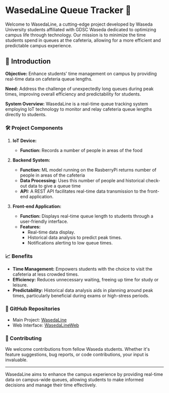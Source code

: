 # WasedaLine Queue Tracker 🚀

Welcome to WasedaLine, a cutting-edge project developed by Waseda University students affiliated with GDSC Waseda dedicated to optimizing campus life through technology. Our mission is to minimize the time students spend in queues at the cafeteria, allowing for a more efficient and predictable campus experience.

## 🎯 Introduction

**Objective:** Enhance students' time management on campus by providing real-time data on cafeteria queue lengths.

**Need:** Address the challenge of unexpectedly long queues during peak times, improving overall efficiency and predictability for students.

**System Overview:** WasedaLine is a real-time queue tracking system employing IoT technology to monitor and relay cafeteria queue lengths directly to students.

### 🛠 Project Components

1. **IoT Device:**
   - **Function:** Records a number of people in areas of the food 

2. **Backend System:**
   - **Function:** ML model running on the RasberryPi returns number of people in areas of the cafeteria
   - **Data Processing:** Uses this number of people and historical check-out data to give a queue time
   - **API:** A REST API facilitates real-time data transmission to the front-end application.

3. **Front-end Application:**
   - **Function:** Displays real-time queue length to students through a user-friendly interface.
   - **Features:** 
     - Real-time data display.
     - Historical data analysis to predict peak times.
     - Notifications alerting to low queue times.

### 📈 Benefits

- **Time Management:** Empowers students with the choice to visit the cafeteria at less crowded times.
- **Efficiency:** Reduces unnecessary waiting, freeing up time for study or leisure.
- **Predictability:** Historical data analysis aids in planning around peak times, particularly beneficial during exams or high-stress periods.

### 🔗 GitHub Repositories

- Main Project: [WasedaLine](https://github.com/s3nmith/WasedaLine)
- Web Interface: [WasedaLineWeb](https://github.com/s3nmith/WasedaLineWeb)


### 🤝 Contributing

We welcome contributions from fellow Waseda students. Whether it's feature suggestions, bug reports, or code contributions, your input is invaluable.

---

WasedaLine aims to enhance the campus experience by providing real-time data on campus-wide queues, allowing students to make informed decisions and manage their time effectively.


